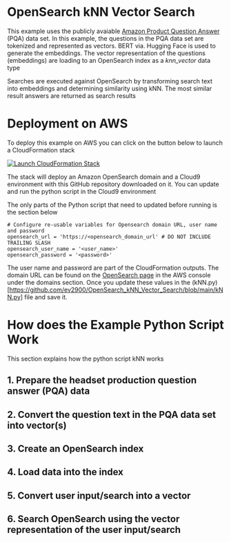 # OpenSearch kNN Vector Search

This example uses the publicly avaiable [Amazon Product Question Answer](https://registry.opendata.aws/amazon-pqa/) (PQA) data set. In this example, the questions in the PQA data set are tokenized and represented as vectors. BERT via. Hugging Face is used to generate the embeddings. The vector representation of the questions (embeddings) are loading to an OpenSearch index as a *knn_vector* data type

Searches are executed against OpenSearch by transforming search text into embeddings and determining similarity using kNN. The most similar result answers are returned as search results

# Deployment on AWS 

To deploy this example on AWS you can click on the button below to launch a CloudFormation stack

[![Launch CloudFormation Stack](https://sharkech-public.s3.amazonaws.com/misc-public/cloudformation-launch-stack.png)](https://console.aws.amazon.com/cloudformation/home#/stacks/new?stackName=open-search-kNN&templateURL=https://sharkech-public.s3.amazonaws.com/misc-public/OpenSearch_kNN_Vector_Search.yaml)

The stack will deploy an Amazon OpenSearch domain and a Cloud9 environment with this GitHub repository downloaded on it. You can update and run the python script in the Cloud9 environment 

The only parts of the Python script that need to updated before running is the section below

```
# Configure re-usable variables for Opensearch domain URL, user name and password
opensearch_url = 'https://<opensearch_domain_url' # DO NOT INCLUDE TRAILING SLASH
opensearch_user_name = '<user_name>'
opensearch_password = '<password>'
```

The user name and password are part of the CloudFormation outputs. The domain URL can be found on the [OpenSearch page](https://us-east-1.console.aws.amazon.com/aos/home) in the AWS console under the domains section. Once you update these values in the (kNN.py)[https://github.com/ev2900/OpenSearch_kNN_Vector_Search/blob/main/kNN.py] file and save it.



# How does the Example Python Script Work

This section explains how the python script kNN works

## 1. Prepare the headset production question answer (PQA) data

## 2. Convert the question text in the PQA data set into vector(s)

## 3. Create an OpenSearch index

## 4. Load data into the index

## 5. Convert user input/search into a vector

## 6. Search OpenSearch using the vector representation of the user input/search
